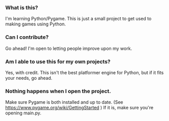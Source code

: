 ### What is this?
I'm learning Python/Pygame. This is just a small project to get used to making games using Python.
### Can I contribute?
Go ahead! I'm open to letting people improve upon my work.
### Am I able to use this for my own projects?
Yes, with credit. This isn't the best platformer engine for Python, but if it fits your needs, go ahead.
### Nothing happens when I open the project.
Make sure Pygame is both installed and up to date. (See https://www.pygame.org/wiki/GettingStarted )
If it is, make sure you're opening main.py.
